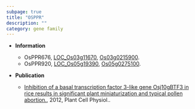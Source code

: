 ```yaml
---
subpage: true
title: "OSPPR"
description: ""
category: gene family
---
```


* **Information**  
    + OsPPR676, [LOC_Os03g11670](http://rice.plantbiology.msu.edu/cgi-bin/ORF_infopage.cgi?orf=LOC_Os03g11670), [Os03g0215900](http://rapdb.dna.affrc.go.jp/viewer/gbrowse_details/irgsp1?name=Os03g0215900).
    + OsPPR920, [LOC_Os05g19390](http://rice.plantbiology.msu.edu/cgi-bin/ORF_infopage.cgi?orf=LOC_Os05g19390), [Os05g0275100](http://rapdb.dna.affrc.go.jp/viewer/gbrowse_details/irgsp1?name=Os05g0275100).

* **Publication**  
    + [Inhibition of a basal transcription factor 3-like gene Osj10gBTF3 in rice results in significant plant miniaturization and typical pollen abortion.](http://www.ncbi.nlm.nih.gov/pubmed?term=Inhibition+of+a+basal+transcription+factor+3-like+gene+Osj10gBTF3+in+rice+results+in+significant+plant+miniaturization+and+typical+pollen+abortion.%5BTitle%5D), 2012, Plant Cell Physiol..


